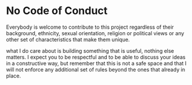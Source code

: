# No Code of Conduct

Everybody is welcome to contribute to this project regardless of their background, ethnicity, sexual orientation, religion or political views or any other set of characteristics that make them unique.

what I do care about is building something that is useful, nothing else matters. I expect you to be respectful and to be able to discuss your ideas in a constructive way, but remember that this is not a safe space and that I will not enforce any additional set of rules beyond the ones that already in place.
